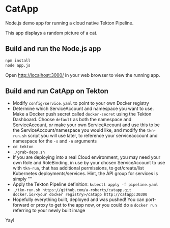 # CatApp

Node.js demo app for running a cloud native Tekton Pipeline.

This app displays a random picture of a cat.

## Build and run the Node.js app

```bash
npm install
node app.js
```

Open [http://localhost:3000/](http://localhost:3000/) in your web browser to
view the running app.

## Build and run CatApp on Tekton

- Modify `config/service.yaml` to point to your own Docker registry
- Determine which ServiceAccount and namespace you want to use. Make a Docker push secret called `docker-secret` using the Tekton Dashboard. Choose `default` as both the namespace and ServiceAccount, *or* make your own ServiceAccount and use this to be the ServiceAccount/namespace you would like, and modify the `tkn-run.sh` script you will use later, to reference your serviceaccount and namespace for the `-s` and `-n` arguments
- `cd tekton`
- `./grab-deps.sh`
- If you are deploying into a real Cloud environment, you may need your own Role and RoleBinding, in use by your chosen ServiceAccount to use with `tkn-run`, that has additional permissions, to get/create/list Kubernetes deployments/services. Hint, the API group for services is simply ""
- Apply the Tekton Pipeline definition: `kubectl apply -f pipeline.yaml`
- `./tkn-run.sh https://github.com/a-roberts/catapp.git docker.io/<your docker registry>/catapp http://catapp:30300`
- Hopefully everything built, deployed and was pushed! You can port-forward or proxy to get to the app now, or you could do a `docker run` referring to your newly built image

Yay!
